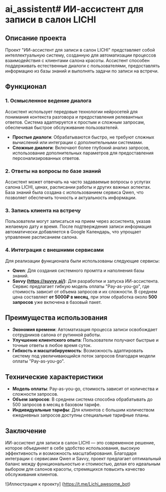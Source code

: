 # ai_assistent# ИИ-ассистент для записи в салон LICHI

## Описание проекта

Проект "ИИ-ассистент для записи в салон LICHI" представляет собой интеллектуальную систему, созданную для автоматизации процессов взаимодействия с клиентами салона красоты. Ассистент способен поддерживать естественные диалоги с пользователями, предоставлять информацию из базы знаний и выполнять задачи по записи на встречи.

## Функционал

### 1. Осмысленное ведение диалога
Ассистент использует передовые технологии нейросетей для понимания контекста разговора и предоставления релевантных ответов. Система адаптируется к простым и сложным запросам, обеспечивая быстрое обслуживание пользователей.

- **Простые диалоги**: Обрабатываются быстро, не требуют сложных вычислений или интеграции с дополнительными системами.
- **Сложные диалоги**: Включают более глубокий анализ запросов, использование дополнительных параметров для предоставления персонализированных ответов.

### 2. Ответы на вопросы по базе знаний
Ассистент может отвечать на часто задаваемые вопросы о услугах салона LICHI, ценах, расписании работы и других важных аспектах. База знаний была создана с использованием сервиса Qwen, что позволяет обеспечить точность и актуальность информации.

### 3. Запись клиента на встречу
Пользователи могут записаться на прием через ассистента, указав желаемую дату и время. После подтверждения записи информация автоматически добавляется в Google Календарь, что упрощает управление расписанием салона.

### 4. Интеграция с внешними сервисами
Для реализации функционала были использованы следующие сервисы:
- **Qwen**: Для создания системного промпта и наполнения базы знаний.
- **Savvy (https://suvvy.ai/)**: Для разработки и запуска ИИ-ассистента. Сервис предлагает гибкую модель оплаты "Pay-as-you-go", где стоимость зависит от объема запросов и их сложности. В среднем цена составляет **от 5000₽ в месяц**, при этом обработка около **500 запросов** уже включена в базовый пакет.

## Преимущества использования

- **Экономия времени**: Автоматизация процесса записи освобождает сотрудников салона от рутинной работы.
- **Улучшение клиентского опыта**: Пользователи получают быстрые и точные ответы в любое время суток.
- **Гибкость и масштабируемость**: Возможность адаптировать систему под увеличивающийся поток запросов благодаря модели оплаты "Pay-as-you-go".

## Технические характеристики

- **Модель оплаты**: Pay-as-you-go, стоимость зависит от количества и сложности запросов.
- **Объем запросов**: В среднем система способна обрабатывать до 500 запросов в месяц в базовом тарифе.
- **Индивидуальные тарифы**: Для клиентов с большим количеством ежедневных запросов доступны специальные тарифные планы.

## Заключение

ИИ-ассистент для записи в салон LICHI — это современное решение, которое объединяет в себе удобство использования, высокую эффективность и возможность масштабирования. Благодаря интеграции с сервисами Qwen и Savvy, проект предлагает оптимальный баланс между функциональностью и стоимостью, делая его идеальным выбором для салонов красоты, стремящихся повысить качество обслуживания клиентов.

![Иллюстрация к проекту] (https://t.me/Lichi_awesome_bot)
